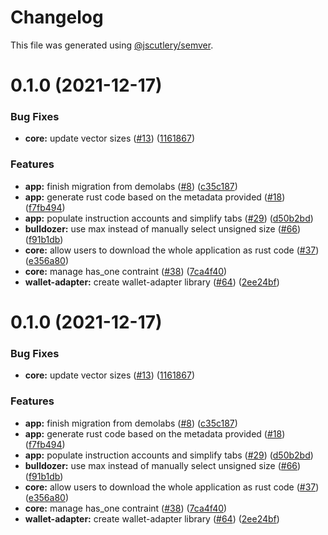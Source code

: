 # Changelog

This file was generated using [@jscutlery/semver](https://github.com/jscutlery/semver).

# 0.1.0 (2021-12-17)


### Bug Fixes

* **core:** update vector sizes ([#13](https://github.com/andresmgsl/platform/issues/13)) ([1161867](https://github.com/andresmgsl/platform/commit/1161867a31cb2a389699b7d6ad9a6a7d8e09a37b))


### Features

* **app:** finish migration from demolabs ([#8](https://github.com/andresmgsl/platform/issues/8)) ([c35c187](https://github.com/andresmgsl/platform/commit/c35c1879c2570fb946118458436e24fb304af415))
* **app:** generate rust code based on the metadata provided ([#18](https://github.com/andresmgsl/platform/issues/18)) ([f7fb494](https://github.com/andresmgsl/platform/commit/f7fb49491bb4ec2d98a4f123f3f45d033d1fec99))
* **app:** populate instruction accounts and simplify tabs ([#29](https://github.com/andresmgsl/platform/issues/29)) ([d50b2bd](https://github.com/andresmgsl/platform/commit/d50b2bd3b3affcd3e19ca23d149bb7cc169868d8))
* **bulldozer:** use max instead of manually select unsigned size ([#66](https://github.com/andresmgsl/platform/issues/66)) ([f91b1db](https://github.com/andresmgsl/platform/commit/f91b1db1ff99d0559d4043f556371ff455cb3a14))
* **core:** allow users to download the whole application as rust code ([#37](https://github.com/andresmgsl/platform/issues/37)) ([e356a80](https://github.com/andresmgsl/platform/commit/e356a8045351650362d8913b4cc491341d77f522))
* **core:** manage has_one contraint ([#38](https://github.com/andresmgsl/platform/issues/38)) ([7ca4f40](https://github.com/andresmgsl/platform/commit/7ca4f4022d235d6c8fd944f638b9abc084bddd45))
* **wallet-adapter:** create wallet-adapter library ([#64](https://github.com/andresmgsl/platform/issues/64)) ([2ee24bf](https://github.com/andresmgsl/platform/commit/2ee24bf853e64cbc7063c2b287f45279f7910ddc))



# 0.1.0 (2021-12-17)


### Bug Fixes

* **core:** update vector sizes ([#13](https://github.com/andresmgsl/platform/issues/13)) ([1161867](https://github.com/andresmgsl/platform/commit/1161867a31cb2a389699b7d6ad9a6a7d8e09a37b))


### Features

* **app:** finish migration from demolabs ([#8](https://github.com/andresmgsl/platform/issues/8)) ([c35c187](https://github.com/andresmgsl/platform/commit/c35c1879c2570fb946118458436e24fb304af415))
* **app:** generate rust code based on the metadata provided ([#18](https://github.com/andresmgsl/platform/issues/18)) ([f7fb494](https://github.com/andresmgsl/platform/commit/f7fb49491bb4ec2d98a4f123f3f45d033d1fec99))
* **app:** populate instruction accounts and simplify tabs ([#29](https://github.com/andresmgsl/platform/issues/29)) ([d50b2bd](https://github.com/andresmgsl/platform/commit/d50b2bd3b3affcd3e19ca23d149bb7cc169868d8))
* **bulldozer:** use max instead of manually select unsigned size ([#66](https://github.com/andresmgsl/platform/issues/66)) ([f91b1db](https://github.com/andresmgsl/platform/commit/f91b1db1ff99d0559d4043f556371ff455cb3a14))
* **core:** allow users to download the whole application as rust code ([#37](https://github.com/andresmgsl/platform/issues/37)) ([e356a80](https://github.com/andresmgsl/platform/commit/e356a8045351650362d8913b4cc491341d77f522))
* **core:** manage has_one contraint ([#38](https://github.com/andresmgsl/platform/issues/38)) ([7ca4f40](https://github.com/andresmgsl/platform/commit/7ca4f4022d235d6c8fd944f638b9abc084bddd45))
* **wallet-adapter:** create wallet-adapter library ([#64](https://github.com/andresmgsl/platform/issues/64)) ([2ee24bf](https://github.com/andresmgsl/platform/commit/2ee24bf853e64cbc7063c2b287f45279f7910ddc))
